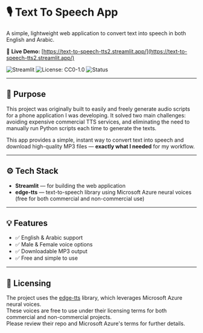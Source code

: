 # 🎙️ Text To Speech App

A simple, lightweight web application to convert text into speech in both English and Arabic.

🔗 **Live Demo:** [https://text-to-speech-tts2.streamlit.app/](https://text-to-speech-tts2.streamlit.app/)

![Streamlit](https://img.shields.io/badge/built%20with-Streamlit-orange?logo=streamlit)
![License: CC0-1.0](https://img.shields.io/badge/License-CC0%201.0-lightgrey.svg)
![Status](https://img.shields.io/badge/status-active-success)


---

## 🚀 Purpose

This project was originally built to easily and freely generate audio scripts for a phone application I was developing. It solved two main challenges: avoiding expensive commercial TTS services, and eliminating the need to manually run Python scripts each time to generate the texts.

This app provides a simple, instant way to convert text into speech and download high-quality MP3 files — **exactly what I needed** for my workflow.

---

## ⚙️ Tech Stack

- **Streamlit** — for building the web application
- **edge-tts** — text-to-speech library using Microsoft Azure neural voices (free for both commercial and non-commercial use)

---

## 💡 Features

- ✅ English & Arabic support
- ✅ Male & Female voice options
- ✅ Downloadable MP3 output
- ✅ Free and simple to use

---

## 📄 Licensing

The project uses the [edge-tts](https://github.com/rany2/edge-tts) library, which leverages Microsoft Azure neural voices.  
These voices are free to use under their licensing terms for both commercial and non-commercial projects.  
Please review their repo and Microsoft Azure's terms for further details.

